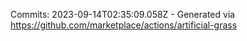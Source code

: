 Commits: 2023-09-14T02:35:09.058Z - Generated via https://github.com/marketplace/actions/artificial-grass
<br>
